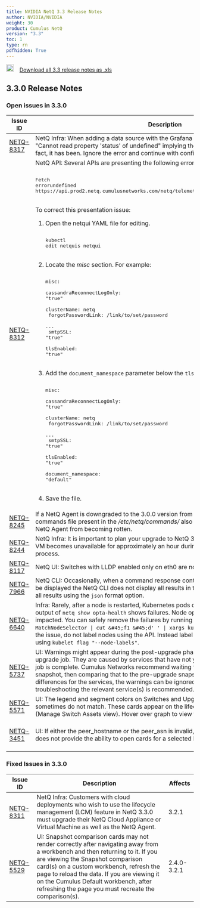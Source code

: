 ```yaml
---
title: NVIDIA NetQ 3.3 Release Notes
author: NVIDIA/NVIDIA
weight: 30
product: Cumulus NetQ
version: "3.3"
toc: 1
type: rn
pdfhidden: True
---
```

<a href="/cumulus-netq-33/rn.xls"><img src="/images/xls_icon.png" height="20px" width="20px" alt="Download 3.3 Release Notes xls" /></a>&nbsp;&nbsp;&nbsp;&nbsp;<a href="/cumulus-netq-33/rn.xls">Download all 3.3 release notes as .xls</a>
## 3.3.0 Release Notes
### Open issues in 3.3.0

|  Issue ID 	|   Description	|   Affects	|   Fixed |
|---	        |---	        |---	    |---	                |
| <a name="NETQ-8317"></a> [NETQ-8317](#NETQ-8317) <a name="NETQ-8317"></a> | NetQ Infra: When adding a data source with the Grafana plugin, an error message appears "Cannot read property 'status' of undefined" implying the data source is not added when, in fact, it has been. Ignore the error and continue with configuring the plugin. | 3.3.0 | |
| <a name="NETQ-8312"></a> [NETQ-8312](#NETQ-8312) <a name="NETQ-8312"></a> | NetQ API: Several APIs are presenting the following error when viewed in Swagger UI:<div class="code panel" style="border-width: 1px;"><div class="codeContent panelContent"><pre class="code-java"><br />Fetch errorundefined https:<span class="code-comment">//api.prod2.netq.cumulusnetworks.com/netq/telemetry/v1/api-docs/events/swagger.json</span><br /></pre><br />To correct this presentation issue:<ol>	<li>Open the netqui YAML file for editing.<div class="code panel" style="border-width: 1px;"><div class="codeContent panelContent"><pre class="code-java"><br />kubectl edit netquis netqui<br /></pre><br /></li>	<li>Locate the <em>misc</em> section. For example:<div class="code panel" style="border-width: 1px;"><div class="codeContent panelContent"><pre class="code-java"><br />misc:<br />  cassandraReconnectLogOnly: <span class="code-quote">"<span class="code-keyword">true</span>"</span><br />  clusterName: netq<br />  forgotPasswordLink: /link/to/set/password<br />  ...<br />  smtpSSL: <span class="code-quote">"<span class="code-keyword">true</span>"</span><br />  tlsEnabled: <span class="code-quote">"<span class="code-keyword">true</span>"</span><br /></pre><br /></li>	<li>Add the `document_namespace` parameter below the `tlsEnabled` parameter.<div class="code panel" style="border-width: 1px;"><div class="codeContent panelContent"><pre class="code-java"><br />misc:<br />  cassandraReconnectLogOnly: <span class="code-quote">"<span class="code-keyword">true</span>"</span><br />  clusterName: netq<br />  forgotPasswordLink: /link/to/set/password<br />  ...<br />  smtpSSL: <span class="code-quote">"<span class="code-keyword">true</span>"</span><br />  tlsEnabled: <span class="code-quote">"<span class="code-keyword">true</span>"</span><br />  document_namespace: <span class="code-quote">"<span class="code-keyword">default</span>"</span><br /></pre><br /></li>	<li>Save the file.</li></ol> | 3.3.0 | |
| <a name="NETQ-8245"></a> [NETQ-8245](#NETQ-8245) <a name="NETQ-8245"></a> | If a NetQ Agent is downgraded to the 3.0.0 version from any higher release, the default commands file present in the <em>/etc/netq/commands/</em> also needs to be updated to prevent the NetQ Agent from becoming rotten. | 3.0.0-3.3.0 | |
| <a name="NETQ-8244"></a> [NETQ-8244](#NETQ-8244) <a name="NETQ-8244"></a> | NetQ Infra: It is important to plan your upgrade to NetQ 3.3.0 because the NetQ Appliance or VM becomes unavailable for approximately an hour during the process. No data is lost in the process. | 3.3.0 | |
| <a name="NETQ-8117"></a> [NETQ-8117](#NETQ-8117) <a name="NETQ-8117"></a> | NetQ UI: Switches with LLDP enabled only on eth0 are not shown on the topology diagram. | 3.3.0 | |
| <a name="NETQ-7966"></a> [NETQ-7966](#NETQ-7966) <a name="NETQ-7966"></a> | NetQ CLI: Occasionally, when a command response contains a large number of objects to be displayed the NetQ CLI does not display all results in the console. When this occurs, view all results using the `json` format option. | 3.3.0 | |
| <a name="NETQ-6640"></a> [NETQ-6640](#NETQ-6640) <a name="NETQ-6640"></a> | Infra: Rarely, after a node is restarted, Kubernetes pods do not synchronize properly and the output of `netq show opta-health` shows failures. Node operation is not functionally impacted. You can safely remove the failures by running `kubectl get pods \| grep MatchNodeSelector \| cut &#45;f1 &#45;d' ' \| xargs kubectl delete pod`. To work around the issue, do not label nodes using the API. Instead label nodes through local configuration using `kubelet flag "--node-labels"`. | 3.1.0-3.3.0 | |
| <a name="NETQ-5737"></a> [NETQ-5737](#NETQ-5737) <a name="NETQ-5737"></a> | UI: Warnings might appear during the post-upgrade phase for a Cumulus Linux switch upgrade job. They are caused by services that have not yet been restored by the time the job is complete. Cumulus Networks recommend waiting five minutes, creating a network snapshot, then comparing that to the pre-upgrade snapshot. If the comparison shows no differences for the services, the warnings can be ignored. If there are differences, then troubleshooting the relevant service(s) is recommended. | 3.0.0-3.3.0 | |
| <a name="NETQ-5571"></a> [NETQ-5571](#NETQ-5571) <a name="NETQ-5571"></a> | UI: The legend and segment colors on Switches and Upgrade History card graphs sometimes do not match. These cards appear on the lifecycle management dashboard (Manage Switch Assets view). Hover over graph to view the correct values. | 3.0.0-3.3.0 | |
| <a name="NETQ-3451"></a> [NETQ-3451](#NETQ-3451) <a name="NETQ-3451"></a> | UI: If either the peer_hostname or the peer_asn is invalid, the full screen BGP Service card does not provide the ability to open cards for a selected BGP session. | 2.3.0-2.4.1, 3.0.0-3.3.0 | |

### Fixed Issues in 3.3.0
|  Issue ID 	|   Description	|   Affects	|
|---	        |---	        |---	    |
| <a name="NETQ-8311"></a> [NETQ-8311](#NETQ-8311) | NetQ Infra: Customers with cloud deployments who wish to use the lifecycle management (LCM) feature in NetQ 3.3.0 must upgrade their NetQ Cloud Appliance or Virtual Machine as well as the NetQ Agent. | 3.2.1 | |
| <a name="NETQ-5529"></a> [NETQ-5529](#NETQ-5529) | UI: Snapshot comparison cards may not render correctly after navigating away from a workbench and then returning to it. If you are viewing the Snapshot comparison card(s) on a custom workbench, refresh the page to reload the data. If you are viewing it on the Cumulus Default workbench, after refreshing the page you must recreate the comparison(s). | 2.4.0-3.2.1 | |

